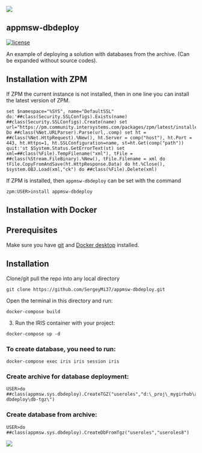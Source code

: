 ![](https://raw.githubusercontent.com/SergeyMi37/appmsw-dbdeploy/master/doc/Screenshot_1.png)
## appmsw-dbdeploy

[![license](https://img.shields.io/badge/License-MIT-yellow.svg)](https://opensource.org/licenses/MIT)

An example of deploying a solution with databases from the archive. (Can be expanded without source codes).

## Installation with ZPM

If ZPM the current instance is not installed, then in one line you can install the latest version of ZPM.
```
set $namespace="%SYS", name="DefaultSSL" do:'##class(Security.SSLConfigs).Exists(name) ##class(Security.SSLConfigs).Create(name) set url="https://pm.community.intersystems.com/packages/zpm/latest/installer" Do ##class(%Net.URLParser).Parse(url,.comp) set ht = ##class(%Net.HttpRequest).%New(), ht.Server = comp("host"), ht.Port = 443, ht.Https=1, ht.SSLConfiguration=name, st=ht.Get(comp("path")) quit:'st $System.Status.GetErrorText(st) set xml=##class(%File).TempFilename("xml"), tFile = ##class(%Stream.FileBinary).%New(), tFile.Filename = xml do tFile.CopyFromAndSave(ht.HttpResponse.Data) do ht.%Close(), $system.OBJ.Load(xml,"ck") do ##class(%File).Delete(xml)
```
If ZPM is installed, then `appmsw-dbdeploy` can be set with the command
```
zpm:USER>install appmsw-dbdeploy
```
## Installation with Docker

## Prerequisites
Make sure you have [git](https://git-scm.com/book/en/v2/Getting-Started-Installing-Git) and [Docker desktop](https://www.docker.com/products/docker-desktop) installed.

## Installation 
Clone/git pull the repo into any local directory

```
git clone https://github.com/SergeyMi37/appmsw-dbdeploy.git
```

Open the terminal in this directory and run:

```
docker-compose build
```

3. Run the IRIS container with your project:

```
docker-compose up -d
```

### To create database, you need to run:

```
docker-compose exec iris iris session iris
```

### Create archive for database deployment:
```
USER>do ##class(appmsw.sys.dbdeploy).CreateTGZ("useroles","d:\_proj\_mygirhub\appmsw-dbdeploy\db-tgz\")
```


### Create database from archive:
```
USER>do ##class(appmsw.sys.dbdeploy).CreateDbFromTgz("useroles","useroles8")
```

![](https://raw.githubusercontent.com/SergeyMi37/appmsw-dbdeploy/master/doc/Screenshot_3.png)
